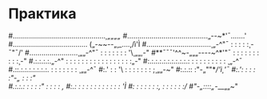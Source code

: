 # Практика
#...............…………………………._¸„„„„_
#…………………….…………...„--~*'¯…….'\
#………….…………………… („-~~--„¸_….,/ì'Ì
#…….…………………….¸„-^"¯ : : : : :¸-¯"¯/'
#……………………¸„„-^"¯ : : : : : : : '\¸„„,-"
#**¯¯¯'^^~-„„„----~^*'"¯ : : : : : : : : : :¸-"
#.:.:.:.:.„-^" : : : : : : : : : : : : : : : : :„-"
#:.:.:.:.:.:.:.:.:.:.: : : : : : : : : : ¸„-^¯
#.::.:.:.:.:.:.:.:. : : : : : : : ¸„„-^¯
#:.' : : '\ : : : : : : : ;¸„„-~"
#:.:.:: :"-„""***/*'ì¸'¯
#:.': : : : :"-„ : : :"\
#.:.:.: : : : :" : : : : \,
#:.: : : : : : : : : : : : 'Ì
#: : : : : : :, : : : : : :/
#"-„_::::_„-*__„„~"
